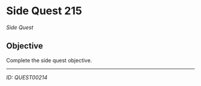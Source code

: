 # Side Quest 215

*Side Quest*

## Objective
Complete the side quest objective.

---
*ID: QUEST00214*